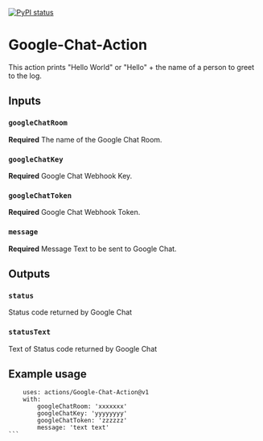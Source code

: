 
[![PyPI status](https://img.shields.io/pypi/status/ansicolortags.svg)](https://pypi.python.org/pypi/ansicolortags/) 

# Google-Chat-Action

This action prints "Hello World" or "Hello" + the name of a person to greet to the log.

## Inputs

### `googleChatRoom`

**Required** The name of the Google Chat Room.

### `googleChatKey`

**Required** Google Chat Webhook Key.

### `googleChatToken`

**Required** Google Chat Webhook Token.

### `message`

**Required** Message Text to be sent to Google Chat.

## Outputs

### `status`

Status code returned by Google Chat

### `statusText`

Text of Status code returned by Google Chat

## Example usage

````
    uses: actions/Google-Chat-Action@v1
    with:
        googleChatRoom: 'xxxxxxx'
        googleChatKey: 'yyyyyyyy'
        googleChatToken: 'zzzzzz'
        message: 'text text'
```
